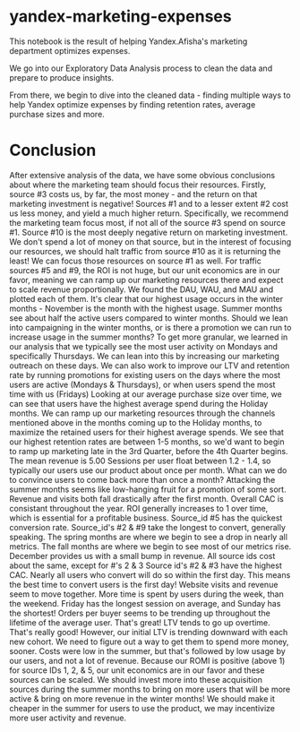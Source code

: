 # yandex-marketing-expenses
This notebook is the result of helping Yandex.Afisha's marketing department optimizes expenses.

We go into our Exploratory Data Analysis process to clean the data and prepare to produce insights.

From there, we begin to dive into the cleaned data - finding multiple ways to help Yandex optimize expenses by finding retention rates, average purchase sizes and more.

# Conclusion

After extensive analysis of the data, we have some obvious conclusions about where the marketing team should focus their resources.
Firstly, source #3 costs us, by far, the most money - and the return on that marketing investment is negative! Sources #1 and to a lesser extent #2 cost us less money, and yield a much higher return. Specifically, we recommend the marketing team focus most, if not all of the source #3 spend on source #1.
Source #10 is the most deeply negative return on marketing investment. We don't spend a lot of money on that source, but in the interest of focusing our resources, we should halt traffic from source #10 as it is returning the least! We can focus those resources on source #1 as well.
For traffic sources #5 and #9, the ROI is not huge, but our unit economics are in our favor, meaning we can ramp up our marketing resources there and expect to scale revenue proportionally.
We found the DAU, WAU, and MAU and plotted each of them. It's clear that our highest usage occurs in the winter months - November is the month with the highest usage. Summer months see about half the active users compared to winter months. Should we lean into campaigning in the winter months, or is there a promotion we can run to increase usage in the summer months?
To get more granular, we learned in our analysis that we typically see the most user activity on Mondays and specifically Thursdays. We can lean into this by increasing our marketing outreach on these days. We can also work to improve our LTV and retention rate by running promotions for existing users on the days where the most users are active (Mondays & Thursdays), or when users spend the most time with us (Fridays)
Looking at our average purchase size over time, we can see that users have the highest average spend during the Holiday months. We can ramp up our marketing resources through the channels mentioned above in the months coming up to the Holiday months, to maximize the retained users for their highest average spends. We see that our highest retention rates are between 1-5 months, so we'd want to begin to ramp up marketing late in the 3rd Quarter, before the 4th Quarter begins.
The mean revenue is 5.00
Sessions per user float between 1.2 - 1.4, so typically our users use our product about once per month. What can we do to convince users to come back more than once a month? Attacking the summer months seems like low-hanging fruit for a promotion of some sort.
Revenue and visits both fall drastically after the first month.
Overall CAC is consistant throughout the year.
ROI generally increases to 1 over time, which is essential for a profitable business.
Source_id #5 has the quickest conversion rate.
Source_id's #2 & #9 take the longest to convert, generally speaking.
The spring months are where we begin to see a drop in nearly all metrics.
The fall months are where we begin to see most of our metrics rise.
December provides us with a small bump in revenue.
All source ids cost about the same, except for #'s 2 & 3
Source id's #2 & #3 have the highest CAC.
Nearly all users who convert will do so within the first day.
This means the best time to convert users is the first day!
Website visits and revenue seem to move together.
More time is spent by users during the week, than the weekend. Friday has the longest session on average, and Sunday has the shortest!
Orders per buyer seems to be trending up throughout the lifetime of the average user. That's great!
LTV tends to go up overtime. That's really good! However, our initial LTV is trending downward with each new cohort. We need to figure out a way to get them to spend more money, sooner.
Costs were low in the summer, but that's followed by low usage by our users, and not a lot of revenue.
Because our ROMI is positive (above 1) for source IDs 1, 2, & 5, our unit economics are in our favor and these sources can be scaled. We should invest more into these acquisition sources during the summer months to bring on more users that will be more active & bring on more revenue in the winter months!
We should make it cheaper in the summer for users to use the product, we may incentivize more user activity and revenue.
